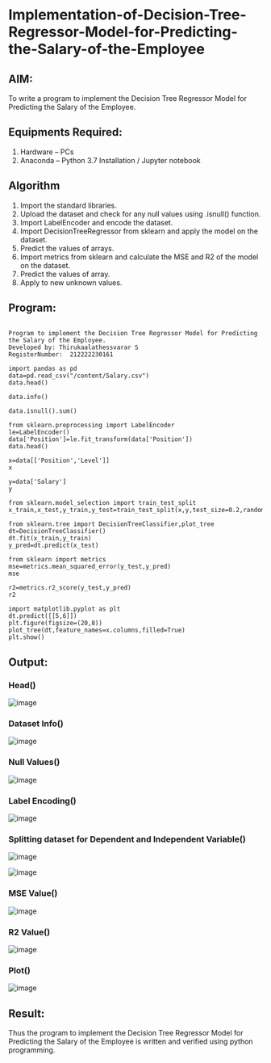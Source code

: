 # Implementation-of-Decision-Tree-Regressor-Model-for-Predicting-the-Salary-of-the-Employee

## AIM:
To write a program to implement the Decision Tree Regressor Model for Predicting the Salary of the Employee.

## Equipments Required:
1. Hardware – PCs
2. Anaconda – Python 3.7 Installation / Jupyter notebook

## Algorithm
1. Import the standard libraries.
2. Upload the dataset and check for any null values using .isnull() function.
3. Import LabelEncoder and encode the dataset.
4. Import DecisionTreeRegressor from sklearn and apply the model on the dataset.
5. Predict the values of arrays.
6. Import metrics from sklearn and calculate the MSE and R2 of the model on the dataset.
7. Predict the values of array.
8. Apply to new unknown values.

## Program:
```

Program to implement the Decision Tree Regressor Model for Predicting the Salary of the Employee.
Developed by: Thirukaalathessvarar S
RegisterNumber:  212222230161

```
```
import pandas as pd
data=pd.read_csv("/content/Salary.csv")
data.head()

```
```
data.info()
```
```
data.isnull().sum()
```
```
from sklearn.preprocessing import LabelEncoder
le=LabelEncoder()
data['Position']=le.fit_transform(data['Position'])
data.head()
```
```
x=data[['Position','Level']]
x
```
```
y=data['Salary']
y
```
```
from sklearn.model_selection import train_test_split
x_train,x_test,y_train,y_test=train_test_split(x,y,test_size=0.2,random_state=2)
```
```
from sklearn.tree import DecisionTreeClassifier,plot_tree
dt=DecisionTreeClassifier()
dt.fit(x_train,y_train)
y_pred=dt.predict(x_test)

```
```
from sklearn import metrics
mse=metrics.mean_squared_error(y_test,y_pred)
mse
```
```
r2=metrics.r2_score(y_test,y_pred)
r2
```
```
import matplotlib.pyplot as plt
dt.predict([[5,6]])
plt.figure(figsize=(20,8))
plot_tree(dt,feature_names=x.columns,filled=True)
plt.show()
```
## Output:
### Head()
![image](https://github.com/Jayakrishnan22003251/Implementation-of-Decision-Tree-Regressor-Model-for-Predicting-the-Salary-of-the-Employee/assets/120232371/a38d62f9-e669-4eab-be28-a694eb0837ff)
### Dataset Info()
![image](https://github.com/Jayakrishnan22003251/Implementation-of-Decision-Tree-Regressor-Model-for-Predicting-the-Salary-of-the-Employee/assets/120232371/b1d3986e-bdb1-40ec-b708-18b8b3944280)
### Null Values()
![image](https://github.com/Jayakrishnan22003251/Implementation-of-Decision-Tree-Regressor-Model-for-Predicting-the-Salary-of-the-Employee/assets/120232371/85f2d56f-8719-4abc-832d-f0eccfa71aff)
### Label Encoding()
![image](https://github.com/Jayakrishnan22003251/Implementation-of-Decision-Tree-Regressor-Model-for-Predicting-the-Salary-of-the-Employee/assets/120232371/cea1c385-1f93-47bc-9562-4dfec6cfb470)
### Splitting dataset for Dependent and Independent Variable()
![image](https://github.com/Jayakrishnan22003251/Implementation-of-Decision-Tree-Regressor-Model-for-Predicting-the-Salary-of-the-Employee/assets/120232371/eec81356-d2b4-4c1c-82c5-bee3751facce)

![image](https://github.com/Jayakrishnan22003251/Implementation-of-Decision-Tree-Regressor-Model-for-Predicting-the-Salary-of-the-Employee/assets/120232371/b9389759-f08f-4399-8592-3f59305d7f35)
### MSE Value()
![image](https://github.com/Jayakrishnan22003251/Implementation-of-Decision-Tree-Regressor-Model-for-Predicting-the-Salary-of-the-Employee/assets/120232371/112f3e47-9deb-421c-900f-cd554a9c3cbf)
### R2 Value()
![image](https://github.com/Jayakrishnan22003251/Implementation-of-Decision-Tree-Regressor-Model-for-Predicting-the-Salary-of-the-Employee/assets/120232371/703bb0f8-7f24-4571-944d-077bc976017c)
### Plot()
![image](https://github.com/Jayakrishnan22003251/Implementation-of-Decision-Tree-Regressor-Model-for-Predicting-the-Salary-of-the-Employee/assets/120232371/5cf8b143-af2e-4f7c-8880-8b1365c422cb)


## Result:
Thus the program to implement the Decision Tree Regressor Model for Predicting the Salary of the Employee is written and verified using python programming.
